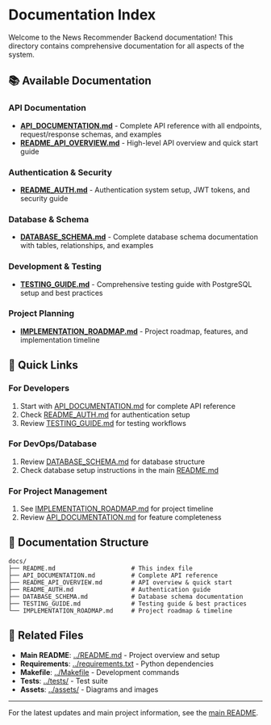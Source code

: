 # Documentation Index

Welcome to the News Recommender Backend documentation! This directory contains comprehensive documentation for all aspects of the system.

## 📚 Available Documentation

### **API Documentation**
- **[API_DOCUMENTATION.md](./API_DOCUMENTATION.md)** - Complete API reference with all endpoints, request/response schemas, and examples
- **[README_API_OVERVIEW.md](./README_API_OVERVIEW.md)** - High-level API overview and quick start guide

### **Authentication & Security**
- **[README_AUTH.md](./README_AUTH.md)** - Authentication system setup, JWT tokens, and security guide

### **Database & Schema**
- **[DATABASE_SCHEMA.md](./DATABASE_SCHEMA.md)** - Complete database schema documentation with tables, relationships, and examples

### **Development & Testing**
- **[TESTING_GUIDE.md](./TESTING_GUIDE.md)** - Comprehensive testing guide with PostgreSQL setup and best practices

### **Project Planning**
- **[IMPLEMENTATION_ROADMAP.md](./IMPLEMENTATION_ROADMAP.md)** - Project roadmap, features, and implementation timeline

## 🚀 Quick Links

### For Developers
1. Start with [API_DOCUMENTATION.md](./API_DOCUMENTATION.md) for complete API reference
2. Check [README_AUTH.md](./README_AUTH.md) for authentication setup
3. Review [TESTING_GUIDE.md](./TESTING_GUIDE.md) for testing workflows

### For DevOps/Database
1. Review [DATABASE_SCHEMA.md](./DATABASE_SCHEMA.md) for database structure
2. Check database setup instructions in the main [README.md](../README.md)

### For Project Management
1. See [IMPLEMENTATION_ROADMAP.md](./IMPLEMENTATION_ROADMAP.md) for project timeline
2. Review [API_DOCUMENTATION.md](./API_DOCUMENTATION.md) for feature completeness

## 📁 Documentation Structure

```
docs/
├── README.md                     # This index file
├── API_DOCUMENTATION.md          # Complete API reference
├── README_API_OVERVIEW.md        # API overview & quick start
├── README_AUTH.md                # Authentication guide
├── DATABASE_SCHEMA.md            # Database schema documentation
├── TESTING_GUIDE.md              # Testing guide & best practices
└── IMPLEMENTATION_ROADMAP.md     # Project roadmap & timeline
```

## 🔄 Related Files

- **Main README**: [../README.md](../README.md) - Project overview and setup
- **Requirements**: [../requirements.txt](../requirements.txt) - Python dependencies
- **Makefile**: [../Makefile](../Makefile) - Development commands
- **Tests**: [../tests/](../tests/) - Test suite
- **Assets**: [../assets/](../assets/) - Diagrams and images

---

For the latest updates and main project information, see the [main README](../README.md). 